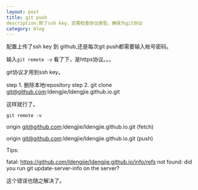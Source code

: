 ```yaml
---
layout: post
title: git push 
description:除了ssh key，还需检查协议类型，确保为git协议 
category: blog 
---
```


配置上传了ssh key 到 github,还是每次git push都需要输入帐号密码。


输入`git remote -v` 看了下，是https协议。。。

git协议才用到ssh key。

step 1. 删除本地repository
step 2. git clone git@github.com:ldengjie/ldengjie.github.io.git

这样就行了。

`git remote -v`

origin  git@github.com:ldengjie/ldengjie.github.io.git (fetch)

origin  git@github.com:ldengjie/ldengjie.github.io.git (push)


Tips:

fatal: https://github.com/ldengjie/ldengjie.github.io/info/refs not found: did you run git update-server-info on the server?

这个错误也随之解决了。

